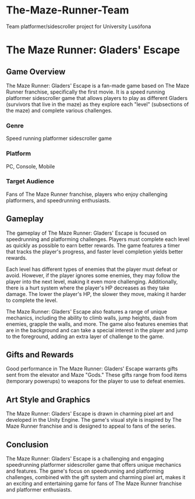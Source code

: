 # The-Maze-Runner-Team
Team platformer/sidescroller project for University Lusófona

# The Maze Runner: Gladers' Escape

## Game Overview

The Maze Runner: Gladers' Escape is a fan-made game based on The Maze Runner franchise, specifically the first movie. It is a speed running platformer sidescroller game that allows players to play as different Gladers (survivors that live in the maze) as they explore each "level" (subsections of the maze) and complete various challenges.

### Genre

Speed running platformer sidescroller game

### Platform

PC, Console, Mobile

### Target Audience

Fans of The Maze Runner franchise, players who enjoy challenging platformers, and speedrunning enthusiasts.

## Gameplay

The gameplay of The Maze Runner: Gladers' Escape is focused on speedrunning and platforming challenges. Players must complete each level as quickly as possible to earn better rewards. The game features a timer that tracks the player's progress, and faster level completion yields better rewards.

Each level has different types of enemies that the player must defeat or avoid. However, if the player ignores some enemies, they may follow the player into the next level, making it even more challenging. Additionally, there is a hurt system where the player's HP decreases as they take damage. The lower the player's HP, the slower they move, making it harder to complete the level.

The Maze Runner: Gladers' Escape also features a range of unique mechanics, including the ability to climb walls, jump heights, dash from enemies, grapple the walls, and more. The game also features enemies that are in the background and can take a special interest in the player and jump to the foreground, adding an extra layer of challenge to the game.

## Gifts and Rewards

Good performance in The Maze Runner: Gladers' Escape warrants gifts sent from the elevator and Maze "Gods." These gifts range from food items (temporary powerups) to weapons for the player to use to defeat enemies.

## Art Style and Graphics

The Maze Runner: Gladers' Escape is drawn in charming pixel art and developed in the Unity Engine. The game's visual style is inspired by The Maze Runner franchise and is designed to appeal to fans of the series.

## Conclusion

The Maze Runner: Gladers' Escape is a challenging and engaging speedrunning platformer sidescroller game that offers unique mechanics and features. The game's focus on speedrunning and platforming challenges, combined with the gift system and charming pixel art, makes it an exciting and entertaining game for fans of The Maze Runner franchise and platformer enthusiasts.

